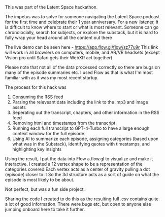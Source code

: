 This was part of the Latent Space hackathon. 

The impetus was to solve for someone navigating the Latent Space podcast for the first time and celebrate their 1 year anniversary. For a new listener, it is difficult to know where to start or what is most relevant. 
Someone can go chronolocially, search for subjects, or explore the substack, but it is hard to fully wrap your head around all the content out there

The live demo can be seen here - https://app.flow.gl/flow/sz77u9r
This link will work in all browsers on computers, mobile, and AR/VR headsets (except Vision pro until Safari gets their WebXR act together)

Please note that not all of the data processed correctly so there are bugs on many of the episode summaries etc. I used Flow as that is what I'm most familiar with as it was my most recent startup. 

The process for this hack was 

1. Consuming the RSS feed
2. Parsing the releveant data including the link to the .mp3 and image assets
3. Seperating out the transcript, chapters, and other information in the RSS feed
4. Removing html and timestamps from the transcript
5. Running each full transcript to GPT-4-Turbo to have a large enough context window for the full episode.
6. Using AI to summarize each episode, assigning categories (based upon what was in the Substack), identifying quotes with timestamps, and highlighting key insights

Using the result, I put the data into Flow a.flow.gl to visualize and make it interactive. 
I created a 12 vertex shape to be a representation of the categories covered
Each vertex acts as a center of gravity pulling a dot (episode) closer to it
So the 3d structure acts as a sort of guide on what the episode is most likely to be about.

Not perfect, but was a fun side project.

Sharing the code I created to do this as the resulting full .csv contains quite a lot of good information. There were bugs etc, but open to anyone else jumping onboard here to take it further.


